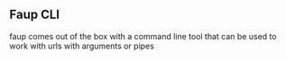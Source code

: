 ## Faup CLI

faup comes out of the box with a command line tool that can be used to work with urls with arguments or pipes

